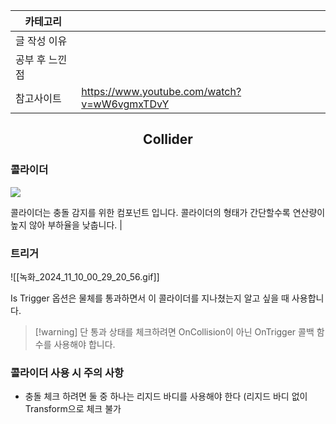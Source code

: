 
| 카테고리     |                                             |
| -------- | ------------------------------------------- |
| 글 작성 이유  |                                             |
| 공부 후 느낀점 |                                             |
| 참고사이트    | https://www.youtube.com/watch?v=wW6vgmxTDvY |
## <center>Collider</center>
### 콜라이더
![](https://blog.kakaocdn.net/dn/bUDPHm/btq5G2zWfbY/FPaDbMZh8oXKZrXN1CK0Uk/img.png)

콜라이더는 충돌 감지를 위한 컴포넌트 입니다.
콜라이더의 형태가 간단할수록 연산량이 높지 않아 부하율을 낮춥니다.
|
### 트리거
![[녹화_2024_11_10_00_29_20_56.gif]]

Is Trigger 옵션은 물체를 통과하면서 이 콜라이더를 지나쳤는지 알고 싶을 때 사용합니다.
> [!warning] 단 통과 상태를 체크하려면 OnCollision이 아닌 OnTrigger 콜백 함수를 사용해야 합니다.

### 콜라이더 사용 시 주의 사항
* 충돌 체크 하려면 둘 중 하나는 리지드 바디를 사용해야 한다 (리지드 바디 없이 Transform으로 체크 불가